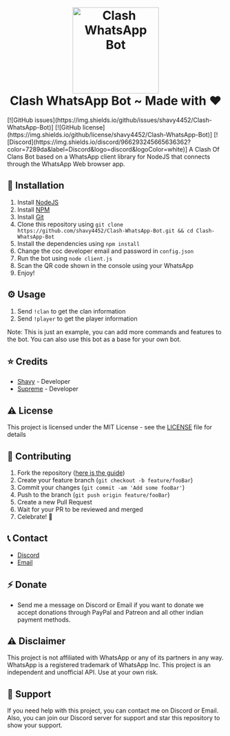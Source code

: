 <h1 align="center">
    <img src="https://s2.dmcdn.net/v/Tuglh1YSLVCeNUD4M/x480" alt="Clash WhatsApp Bot" width="200" height="200">
    <br>
    Clash WhatsApp Bot ~ Made with ❤️
</h1>
[![GitHub issues](https://img.shields.io/github/issues/shavy4452/Clash-WhatsApp-Bot)]
[![GitHub license](https://img.shields.io/github/license/shavy4452/Clash-WhatsApp-Bot)]
[![Discord](https://img.shields.io/discord/966293245665636362?color=7289da&label=Discord&logo=discord&logoColor=white)]
A Clash Of Clans Bot based on a WhatsApp client library for NodeJS that connects through the WhatsApp Web browser app.

## 📝  Installation
1. Install [NodeJS](https://nodejs.org/en/download/)
2. Install [NPM](https://www.npmjs.com/get-npm)
3. Install [Git](https://git-scm.com/downloads)
4. Clone this repository using `git clone https://github.com/shavy4452/Clash-WhatsApp-Bot.git && cd Clash-WhatsApp-Bot`
5. Install the dependencies using `npm install`
6. Change the coc developer email and password in `config.json`
7. Run the bot using `node client.js`
8. Scan the QR code shown in the console using your WhatsApp
9. Enjoy!

## ⚙️ Usage
1. Send `!clan` to get the clan information
2. Send `!player` to get the player information

Note: This is just an example, you can add more commands and features to the bot. You can also use this bot as a base for your own bot.

## ⭐️ Credits
- [Shavy](https://github.com/shavy4452/) - Developer
- [Supreme](https://github.com/real-supreme) - Developer

## ⚠️ License
This project is licensed under the MIT License - see the [LICENSE](LICENSE) file for details


## 🛂 Contributing
1. Fork the repository ([here is the guide](https://help.github.com/articles/fork-a-repo/))
2. Create your feature branch (`git checkout -b feature/fooBar`)
3. Commit your changes (`git commit -am 'Add some fooBar'`)
4. Push to the branch (`git push origin feature/fooBar`)
5. Create a new Pull Request
6. Wait for your PR to be reviewed and merged
7. Celebrate! :tada:

## 📞 Contact
- [Discord](https://discord.gg/BzbkwNdz)
- [Email](mailto:shavygaming@gmail.com)

## ⚡️ Donate
- Send me a message on Discord or Email if you want to donate we accept donations through PayPal and Patreon and all other indian payment methods.

## ⚠️ Disclaimer
This project is not affiliated with WhatsApp or any of its partners in any way. WhatsApp is a registered trademark of WhatsApp Inc. This project is an independent and unofficial API. Use at your own risk.

## 🤚 Support
If you need help with this project, you can contact me on Discord or Email. Also, you can join our Discord server for support and star this repository to show your support.